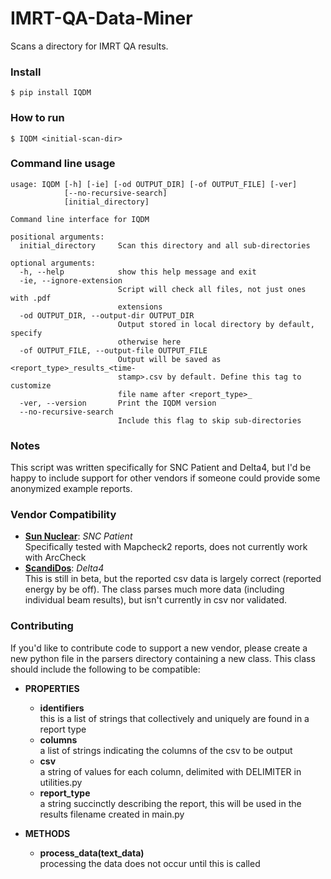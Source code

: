 # IMRT-QA-Data-Miner
Scans a directory for IMRT QA results.

### Install
~~~~
$ pip install IQDM
~~~~

### How to run
~~~~
$ IQDM <initial-scan-dir>
~~~~

### Command line usage
~~~~
usage: IQDM [-h] [-ie] [-od OUTPUT_DIR] [-of OUTPUT_FILE] [-ver]
            [--no-recursive-search]
            [initial_directory]

Command line interface for IQDM

positional arguments:
  initial_directory     Scan this directory and all sub-directories

optional arguments:
  -h, --help            show this help message and exit
  -ie, --ignore-extension
                        Script will check all files, not just ones with .pdf
                        extensions
  -od OUTPUT_DIR, --output-dir OUTPUT_DIR
                        Output stored in local directory by default, specify
                        otherwise here
  -of OUTPUT_FILE, --output-file OUTPUT_FILE
                        Output will be saved as <report_type>_results_<time-
                        stamp>.csv by default. Define this tag to customize
                        file name after <report_type>_
  -ver, --version       Print the IQDM version
  --no-recursive-search
                        Include this flag to skip sub-directories
~~~~

### Notes
This script was written specifically for SNC Patient and Delta4, but I'd be happy to include support for other vendors 
if someone could provide some anonymized example reports.

### Vendor Compatibility
* **[Sun Nuclear](http://sunnuclear.com)**: *SNC Patient*  
Specifically tested with Mapcheck2 reports, does not currently work with ArcCheck  
* **[ScandiDos](http://scandidos.com)**: *Delta4*  
This is still in beta, but the reported csv data is largely correct (reported energy by be off). The class parses much 
more data (including individual beam results), but isn't currently in csv nor validated.


### Contributing
If you'd like to contribute code to support a new vendor, please create a new python file in the parsers directory 
containing a new class. This class should include the following to be compatible:

* **PROPERTIES**
    * **identifiers**  
    this is a list of strings that collectively and uniquely are found in a report type
    * **columns**  
    a list of strings indicating the columns of the csv to be output
    * **csv**  
    a string of values for each column, delimited with DELIMITER in utilities.py
    * **report_type**  
    a string succinctly describing the report, this will be used in the results filename created in main.py

* **METHODS**
    * **process_data(text_data)**  
    processing the data does not occur until this is called
